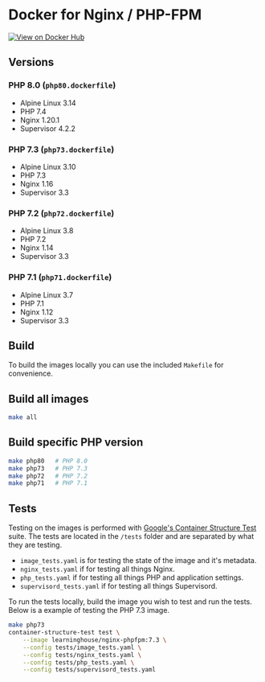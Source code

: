 # Docker for Nginx / PHP-FPM

[![View on Docker Hub](https://img.shields.io/badge/Docker%20Hub-View-green.svg?style=for-the-badge)](http://hub.docker.com/r/learninghouse/nginx-phpfpm)

## Versions

### PHP 8.0 (`php80.dockerfile`)

- Alpine Linux 3.14
- PHP 7.4
- Nginx 1.20.1
- Supervisor 4.2.2

### PHP 7.3 (`php73.dockerfile`)

- Alpine Linux 3.10
- PHP 7.3
- Nginx 1.16
- Supervisor 3.3

### PHP 7.2 (`php72.dockerfile`)

- Alpine Linux 3.8
- PHP 7.2
- Nginx 1.14
- Supervisor 3.3

### PHP 7.1 (`php71.dockerfile`)

- Alpine Linux 3.7
- PHP 7.1
- Nginx 1.12
- Supervisor 3.3

## Build

To build the images locally you can use the included `Makefile` for convenience.

## Build all images

```bash
make all
```

## Build specific PHP version

```bash
make php80   # PHP 8.0
make php73   # PHP 7.3
make php72   # PHP 7.2
make php71   # PHP 7.1
```

## Tests

Testing on the images is performed with [Google's Container Structure Test](https://github.com/GoogleContainerTools/container-structure-test)
suite. The tests are located in the `/tests` folder and are separated by what they are testing.

- `image_tests.yaml` is for testing the state of the image and it's metadata.
- `nginx_tests.yaml` if for testing all things Nginx.
- `php_tests.yaml` if for testing all things PHP and application settings.
- `supervisord_tests.yaml` if for testing all things Supervisord.

To run the tests locally, build the image you wish to test and run the tests. Below is a example of testing the PHP 7.3 image.

```bash
make php73
container-structure-test test \
    --image learninghouse/nginx-phpfpm:7.3 \
    --config tests/image_tests.yaml \
    --config tests/nginx_tests.yaml \
    --config tests/php_tests.yaml \
    --config tests/supervisord_tests.yaml
```
